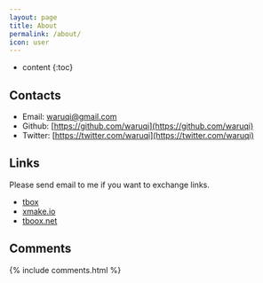 ```yaml
---
layout: page
title: About
permalink: /about/
icon: user
---
```


* content
{:toc}

## Contacts

* Email: [waruqi@gmail.com](waruqi@gmail.com)
* Github: [https://github.com/waruqi](https://github.com/waruqi)
* Twitter: [https://twitter.com/waruqi](https://twitter.com/waruqi)

## Links

Please send email to me if you want to exchange links.

* [tbox](http://github.com/waruqi/tbox)
* [xmake.io](http://www.xmake.io)
* [tboox.net](http://www.tboox.net)

## Comments

{% include comments.html %}
